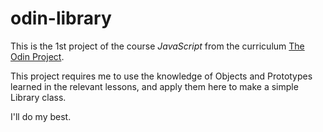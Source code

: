# odin-library

This is the 1st project of the course *JavaScript* from the curriculum
[The Odin Project](https://www.theodinproject.com/).

This project requires me to use the knowledge of Objects and Prototypes
learned in the relevant lessons, and apply them here to make a simple
Library class.

I'll do my best.
